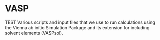# VASP

TEST
Various scripts and input files that we use to run calculations using the Vienna ab initio Simulation Package and its extension for including solvent elements (VASPsol).
